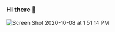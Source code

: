 ### Hi there 👋
![Screen Shot 2020-10-08 at 1 51 14 PM](https://user-images.githubusercontent.com/14168559/95512338-8ad17480-096d-11eb-950b-75117697e0c6.png)

<!--
**MiConnell/MiConnell** is a ✨ _special_ ✨ repository because its `README.md` (this file) appears on your GitHub profile.

Here are some ideas to get you started:

- 🔭 I’m currently working on mastering Python
- 🌱 I’m currently learning ...
- 👯 I’m looking to collaborate on ...
- 🤔 I’m looking for help with ...
- 💬 Ask me about ...
- 📫 How to reach me: ...
- 😄 Pronouns: ...
- ⚡ Fun fact: ...
-->
